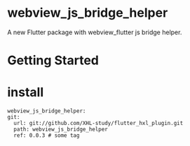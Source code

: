 # webview_js_bridge_helper

A new Flutter package with webview_flutter js bridge helper.

# Getting Started

# install 
    webview_js_bridge_helper:
    git:
      url: git://github.com/XHL-study/flutter_hxl_plugin.git
      path: webview_js_bridge_helper
      ref: 0.0.3 # some tag

